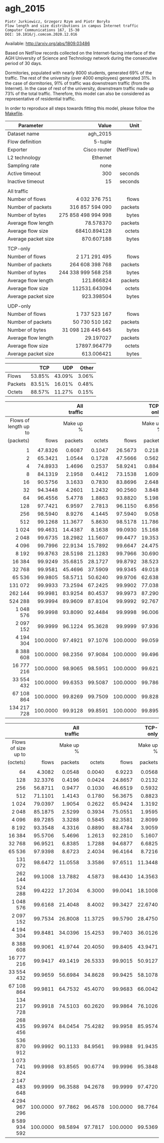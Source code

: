 # agh_2015

    Piotr Jurkiewicz, Grzegorz Rzym and Piotr Boryło
    Flow length and size distributions in campus Internet traffic
    Computer Communications 167, 15-30
    DOI: 10.1016/j.comcom.2020.12.016

Available: http://arxiv.org/abs/1809.03486

Based on NetFlow records collected on the Internet-facing interface of the AGH University of Science and Technology network during the consecutive period of 30 days.

Dormitories, populated with nearly 8000 students, generated 69% of the traffic. The rest of the university (over 4000 employees) generated 31%. In the case of dormitories, 91% of traffic was downstream traffic (from the Internet).
In the case of rest of the university, downstream traffic made up 73% of the total traffic. Therefore, this model can also be considered as representative of residential traffic.

In order to reproduce all steps towards fitting this model, please follow the [Makefile](Makefile).

| Parameter | Value | Unit |
| - | -: | -: |
| Dataset name | agh_2015 | |
| Flow definition | 5-tuple | |
| Exporter | Cisco router | (NetFlow) |
| L2 technology | Ethernet | |
| Sampling rate | none | |
| Active timeout | 300 | seconds |
| Inactive timeout | 15 | seconds|
| | | |
| All traffic | | |
| Number of flows | 4 032 376 751 | flows |
| Number of packets | 316 857 594 090 | packets |
| Number of bytes | 275 858 498 994 998 | bytes |
| Average flow length | 78.578370 | packets |
| Average flow size | 68410.894128 | octets |
| Average packet size | 870.607188 | bytes |
| | | |
| TCP-only | | |
| Number of flows | 2 171 291 495 | flows |
| Number of packets | 264 608 398 768 | packets |
| Number of bytes | 244 338 999 568 258 | bytes |
| Average flow length | 121.866824 | packets |
| Average flow size | 112531.643094 | octets |
| Average packet size | 923.398504 | bytes |
| | | |
| UDP-only | | |
| Number of flows | 1 737 523 167 | flows |
| Number of packets | 50 730 510 162 | packets |
| Number of bytes | 31 098 128 445 645 | bytes |
| Average flow length | 29.197027 | packets |
| Average flow size | 17897.964779 | octets |
| Average packet size | 613.006421 | bytes |

|    | TCP | UDP | Other |
| :- | -:  | -:  | -:    |
| Flows | 53.85% | 43.09% | 3.06% |
| Packets | 83.51% | 16.01% | 0.48% |
| Octets | 88.57% | 11.27% | 0.15% |

| | | All traffic | | | TCP-only | | | UDP-only | |
| -: | -: | -: | -: | -: | -: | -: | -: | -: | -: |
| Flows of length up to | | Make up % | | | Make up % | | | Make up % | |
| (packets) | flows | packets | octets | flows | packets | octets | flows | packets | octets |
| | | | | | | | | | |
| 1 | 47.8326 | 0.6087 | 0.1047              | 26.5673 | 0.2180 | 0.0248    | 72.0893 | 2.4691 | 0.6936 |
| 2 | 65.3421 | 1.0544 | 0.1728              | 47.5666 | 0.5626 | 0.0652    | 85.9202 | 3.4165 | 0.9729 |
| 4 | 74.8933 | 1.4696 | 0.2537              | 58.9241 | 0.8847 | 0.1226    | 93.4510 | 4.2818 | 1.2308 |
| 8 | 84.1319 | 2.1958 | 0.4412              | 73.1538 | 1.6098 | 0.3050    | 96.9092 | 4.9940 | 1.4527 |
| 16 | 90.5756 | 3.1633 | 0.7830             | 83.8696 | 2.6480 | 0.6583    | 98.4129 | 5.5985 | 1.7030 |
| 32 | 94.3448 | 4.2601 | 1.2432             | 90.2560 | 3.8485 | 1.1430    | 99.1112 | 6.1370 | 1.9661 |
| 64 | 96.4556 | 5.4778 | 1.8863             | 93.8820 | 5.1985 | 1.8303    | 99.4607 | 6.6728 | 2.2622 |
| 128 | 97.7421 | 6.9597 | 2.7813            | 96.1150 | 6.8565 | 2.7917    | 99.6457 | 7.2502 | 2.6369 |
| 256 | 98.5940 | 8.9276 | 4.1445            | 97.5940 | 9.0582 | 4.2560    | 99.7673 | 8.0068 | 3.2041 |
| 512 | 99.1268 | 11.3677 | 5.8630           | 98.5178 | 11.7861 | 6.1010   | 99.8428 | 8.9430 | 3.9217 |
| 1 024 | 99.4631 | 14.4387 | 8.1638         | 99.0930 | 15.1682 | 8.5593   | 99.8988 | 10.3430 | 4.9581 |
| 2 048 | 99.6735 | 18.2982 | 11.5607        | 99.4477 | 19.3539 | 12.0957  | 99.9375 | 12.2954 | 7.1653 |
| 4 096 | 99.7996 | 22.9134 | 15.7892        | 99.6647 | 24.4758 | 16.6297  | 99.9562 | 14.1350 | 8.9254 |
| 8 192 | 99.8763 | 28.5198 | 21.1283        | 99.7966 | 30.6908 | 22.3573  | 99.9681 | 16.5167 | 11.1823 |
| 16 384 | 99.9249 | 35.6815 | 28.1727       | 99.8792 | 38.5230 | 29.8534  | 99.9772 | 20.1770 | 14.6856 |
| 32 768 | 99.9581 | 45.4696 | 37.5909       | 99.9345 | 49.0188 | 39.7829  | 99.9849 | 26.3610 | 20.1202 |
| 65 536 | 99.9805 | 58.5711 | 50.6240       | 99.9706 | 62.6382 | 53.3185  | 99.9915 | 36.8420 | 29.2514 |
| 131 072 | 99.9933 | 73.2594 | 67.2425      | 99.9902 | 77.0380 | 70.2250  | 99.9967 | 53.2005 | 43.7028 |
| 262 144 | 99.9981 | 83.9254 | 80.4537      | 99.9973 | 87.2900 | 83.5018  | 99.9988 | 66.2152 | 56.4890 |
| 524 288 | 99.9994 | 89.9609 | 87.8104      | 99.9992 | 92.7675 | 90.5868  | 99.9996 | 75.2048 | 65.9873 |
| 1 048 576 | 99.9998 | 93.8090 | 92.4484    | 99.9998 | 96.0066 | 94.7181  | 99.9999 | 82.2277 | 74.5952 |
| 2 097 152 | 99.9999 | 96.1224 | 95.3628    | 99.9999 | 97.9366 | 97.2627  | 99.9999 | 86.5530 | 80.3917 |
| 4 194 304 | 100.0000 | 97.4921 | 97.1076   | 100.0000 | 99.0591 | 98.8117 | 100.0000 | 89.2491 | 83.6806 |
| 8 388 608 | 100.0000 | 98.2356 | 97.9084   | 100.0000 | 99.4960 | 99.4221 | 100.0000 | 91.6152 | 86.0016 |
| 16 777 216 | 100.0000 | 98.9065 | 98.5951  | 100.0000 | 99.6210 | 99.5394 | 100.0000 | 95.1656 | 91.1591 |
| 33 554 432 | 100.0000 | 99.6353 | 99.5087  | 100.0000 | 99.7861 | 99.6792 | 100.0000 | 98.8951 | 98.2858 |
| 67 108 864 | 100.0000 | 99.8269 | 99.7509  | 100.0000 | 99.8288 | 99.7393 | 100.0000 | 99.8258 | 99.8713 |
| 134 217 728 | 100.0000 | 99.9128 | 99.8591 | 100.0000 | 99.8956 | 99.8409 | 100.0000 | 100.0000 | 100.0000 |

| | | All traffic | | | TCP-only | | | UDP-only | |
| -: | -: | -: | -: | -: | -: | -: | -: | -: | -: |
| Flows of size up to | | Make up % | | | Make up % | | | Make up % | |
| (octets) | flows | packets | octets | flows | packets | octets | flows | packets | octets |
| | | | | | | | | | |
| 64 | 4.3082 | 0.0548 | 0.0040                | 6.9223 | 0.0568 | 0.0039     | 1.1258 | 0.0386 | 0.0040 |
| 128 | 32.3376 | 0.4196 | 0.0424              | 24.8657 | 0.2132 | 0.0168    | 38.9641 | 1.3367 | 0.2140 |
| 256 | 56.8711 | 0.9477 | 0.1030              | 46.6519 | 0.5932 | 0.0486    | 67.4629 | 2.5868 | 0.4897 |
| 512 | 71.1101 | 1.4143 | 0.1780              | 56.3675 | 0.8823 | 0.0812    | 87.9533 | 3.9487 | 0.8905 |
| 1 024 | 79.0397 | 1.9054 | 0.2622            | 65.9424 | 1.3192 | 0.1443    | 94.1627 | 4.6973 | 1.1340 |
| 2 048 | 85.1875 | 2.5299 | 0.3934            | 75.0551 | 1.9595 | 0.2634    | 96.9302 | 5.2317 | 1.3528 |
| 4 096 | 89.7285 | 3.3288 | 0.5845            | 82.3581 | 2.8099 | 0.4505    | 98.2762 | 5.7397 | 1.5681 |
| 8 192 | 93.3548 | 4.3316 | 0.8890            | 88.4784 | 3.9059 | 0.7634    | 99.0219 | 6.2580 | 1.8046 |
| 16 384 | 95.5706 | 5.4696 | 1.2613           | 92.2810 | 5.1607 | 1.1520    | 99.4008 | 6.7929 | 2.0457 |
| 32 768 | 96.9521 | 6.8385 | 1.7288           | 94.6877 | 6.6825 | 1.6473    | 99.5938 | 7.3776 | 2.2938 |
| 65 536 | 97.9398 | 8.6723 | 2.4034           | 96.4164 | 8.7216 | 2.3649    | 99.7202 | 8.1431 | 2.6245 |
| 131 072 | 98.6472 | 11.0558 | 3.3586         | 97.6511 | 11.3448 | 3.3790   | 99.8117 | 9.2470 | 3.0959 |
| 262 144 | 99.1008 | 13.7882 | 4.5873         | 98.4430 | 14.3563 | 4.6832   | 99.8686 | 10.4009 | 3.6807 |
| 524 288 | 99.4222 | 17.2034 | 6.3000         | 99.0041 | 18.1008 | 6.4993   | 99.9084 | 11.9168 | 4.4992 |
| 1 048 576 | 99.6168 | 21.4048 | 8.4002       | 99.3427 | 22.6740 | 8.7190   | 99.9345 | 14.0095 | 5.5777 |
| 2 097 152 | 99.7534 | 26.8008 | 11.3725      | 99.5790 | 28.4750 | 11.8410  | 99.9548 | 17.1643 | 7.3150 |
| 4 194 304 | 99.8481 | 34.0396 | 15.4253      | 99.7403 | 36.0126 | 16.0511  | 99.9726 | 22.7803 | 10.1026 |
| 8 388 608 | 99.9061 | 41.9744 | 20.4050      | 99.8405 | 43.9471 | 21.2798  | 99.9817 | 30.6529 | 13.1125 |
| 16 777 216 | 99.9417 | 49.1419 | 26.5333     | 99.9015 | 50.9127 | 27.6685  | 99.9879 | 38.9022 | 17.2073 |
| 33 554 432 | 99.9659 | 56.6984 | 34.8628     | 99.9425 | 58.1078 | 36.2686  | 99.9926 | 48.4453 | 23.4513 |
| 67 108 864 | 99.9811 | 64.7532 | 45.4070     | 99.9683 | 66.0042 | 47.1078  | 99.9958 | 57.4070 | 31.7235 |
| 134 217 728 | 99.9918 | 74.5103 | 60.2620    | 99.9864 | 76.1026 | 62.3844  | 99.9979 | 65.6134 | 43.3810 |
| 268 435 456 | 99.9974 | 84.0454 | 75.4282    | 99.9958 | 85.9574 | 77.8295  | 99.9992 | 73.7219 | 56.4785 |
| 536 870 912 | 99.9992 | 90.1133 | 84.9561    | 99.9988 | 91.9435 | 87.2988  | 99.9997 | 80.3462 | 66.4994 |
| 1 073 741 824 | 99.9998 | 93.8565 | 90.6774  | 99.9996 | 95.3848 | 92.7713  | 99.9999 | 85.7396 | 74.1849 |
| 2 147 483 648 | 99.9999 | 96.3588 | 94.2678  | 99.9999 | 97.4720 | 96.0601  | 100.0000 | 90.4601 | 80.1460 |
| 4 294 967 296 | 100.0000 | 97.7862 | 96.4578 | 100.0000 | 98.7764 | 98.1047 | 100.0000 | 92.5666 | 83.4960 |
| 8 589 934 592 | 100.0000 | 98.5894 | 97.7817 | 100.0000 | 99.5369 | 99.3207 | 100.0000 | 93.6143 | 85.6806 |

